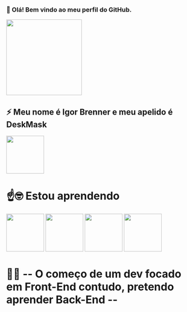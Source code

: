  ### 👋 Olá! Bem vindo ao meu perfil do GitHub.

<img loading="lazy" src="https://i.pinimg.com/originals/90/5f/eb/905feb7f5a879b363d80296eea9495f4.gif"    width="200" height="200"/>      

  

## ⚡ Meu nome é Igor Brenner e meu apelido é DeskMask
 
<img loading="lazy" src="https://encrypted-tbn0.gstatic.com/images?q=tbn:ANd9GcRawGNVOmKLbcZsiPUMwWhdfHxuqMElYD3bHeLO528hFzOlAOR4W-sfo3aAiKd8sXYGf3c&usqp=CAU"   width="100" height="100" text-align: center />







 # ☝️🤓 Estou aprendendo  

<img loading="lazy" src="https://i.pinimg.com/564x/c5/e2/dc/c5e2dcea6f0c6e64479576187a4763a3.jpg" width="100" height="100"/>   <img loading="lazy" src="https://i.pinimg.com/236x/37/fc/63/37fc630b338d68d18b5fe5fde855562e.jpg" width="100" height="100"/>   <img loading="lazy" src="https://i.pinimg.com/236x/fb/1e/7f/fb1e7f9db2540c3194a9179094a925e2.jpg" width="100" height="100"/>  <img loading="lazy" src="https://i.pinimg.com/236x/8e/95/47/8e95479da2c5e493b835c8533c2d5ba5.jpg" width="100" height="100"/>




# 👨‍💻 -- O começo de um dev focado em Front-End contudo, pretendo aprender Back-End --





  
